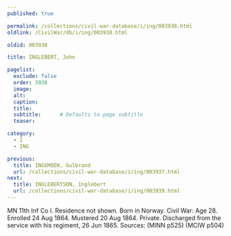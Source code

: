 ```yaml
---
published: true

permalink: /collections/civil-war-database/i/ing/003938.html
oldlink: /CivilWar/db/i/ing/003938.html

oldid: 003938

title: INGLEBERT, John

pagelist:
  exclude: false
  order: 3938
  image: 
  alt:
  caption:
  title:
  subtitle:      # Defaults to page subtitle
  teaser:

category: 
  - I 
  - ING

previous:
  title: INGEMOEN, Gulbrand
  url: /collections/civil-war-database/i/ing/003937.html  
next:
  title: INGLEBERTSON, Inglebert
  url: /collections/civil-war-database/i/ing/003939.html   
---
```

MN 11th Inf Co I. Residence not shown. Born in Norway. Civil War: Age 28. Enrolled 24 Aug 1864. Mustered 20 Aug 1864. Private. Discharged from the service with his regiment, 26 Jun 1865. Sources: (MINN p525) (MCIW p504)